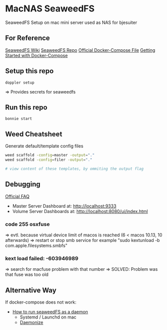 # MacNAS SeaweedFS

SeaweedFS Setup on mac mini server used as NAS for bjesuiter

## For Reference 

[SeaweedFS Wiki](https://github.com/chrislusf/seaweedfs/wiki)
[SeaweedFS Repo](https://github.com/chrislusf/seaweedfs)
[Official Docker-Compose File](https://raw.githubusercontent.com/chrislusf/seaweedfs/master/docker/seaweedfs-compose.yml)
[Getting Started with Docker-Compose](https://github.com/chrislusf/seaweedfs/wiki/Getting-Started#with-compose)

## Setup this repo 

`doppler setup`

=> Provides secrets for seaweedfs

## Run this repo 

`bonnie start`

## Weed Cheatsheet

Generate default/template config files 
```sh 
weed scaffold -config=master -output="."
weed scaffold -config=filer -output="."

# view content of these templates, by ommiting the output flag
```

## Debugging

[Official FAQ](https://github.com/chrislusf/seaweedfs/wiki/FAQ#how-to-access-the-server-dashboard)

- Master Server Dashboard at: <http://localhost:9333>
- Volume Server Dashboards at: <http://localhost:8080/ui/index.html>

### code 255 osxfuse

=> evtl. because virtual device limit of macos is reached (6 < macos 10.13, 10 afterwards)
=> restart or stop smb service for example "sudo kextunload -b com.apple.filesystems.smbfs"

### kext load failed: -603946989 

=> search for macfuse problem with that number
=> SOLVED: Problem was that fuse was too old

## Alternative Way 

If docker-compose does not work: 

- [How to run seaweedFS as a daemon](https://stackoverflow.com/questions/65704384/how-to-run-seaweedfs-as-a-daemon)
    - Systemd / Launchd on mac 
    - [Daemonize](http://software.clapper.org/daemonize/)